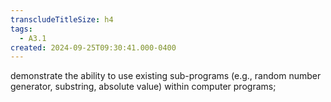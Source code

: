 ```yaml
---
transcludeTitleSize: h4
tags:
  - A3.1
created: 2024-09-25T09:30:41.000-0400
---
```

demonstrate the ability to use existing sub-programs (e.g., random number generator, substring, absolute value) within computer programs;
